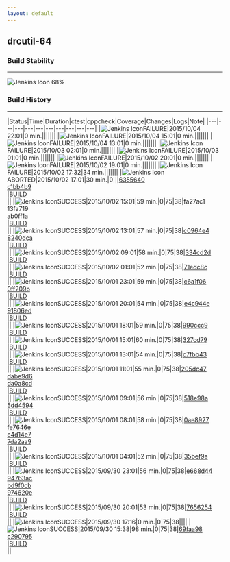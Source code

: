 ```yaml
---
layout: default
---
```

## drcutil-64
### Build Stability
___
![Jenkins Icon](http://jenkinshrg.github.io/images/48x48/health-60to79.png)
68%
  
### Build History
___
|Status|Time|Duration|<span class='badge'>ctest</span>|<span class='badge'>cppcheck</span>|Coverage|Changes|Logs|Note|
|---|---|---|---|---|---|---|---|---|---|
|![Jenkins Icon](http://jenkinshrg.github.io/images/24x24/red.png)FAILURE|2015/10/04 22:01|0 min.|||||||
|![Jenkins Icon](http://jenkinshrg.github.io/images/24x24/red.png)FAILURE|2015/10/04 15:01|0 min.|||||||
|![Jenkins Icon](http://jenkinshrg.github.io/images/24x24/red.png)FAILURE|2015/10/04 13:01|0 min.|||||||
|![Jenkins Icon](http://jenkinshrg.github.io/images/24x24/red.png)FAILURE|2015/10/03 02:01|0 min.|||||||
|![Jenkins Icon](http://jenkinshrg.github.io/images/24x24/red.png)FAILURE|2015/10/03 01:01|0 min.|||||||
|![Jenkins Icon](http://jenkinshrg.github.io/images/24x24/red.png)FAILURE|2015/10/02 20:01|0 min.|||||||
|![Jenkins Icon](http://jenkinshrg.github.io/images/24x24/red.png)FAILURE|2015/10/02 19:01|0 min.|||||||
|![Jenkins Icon](http://jenkinshrg.github.io/images/24x24/red.png)FAILURE|2015/10/02 17:32|34 min.|||||||
|![Jenkins Icon](http://jenkinshrg.github.io/images/24x24/red.png)ABORTED|2015/10/02 17:01|30 min.|0|||[6355640](https://github.com/fkanehiro/hrpsys-base/commit/6355640)<br>[c1bb4b9](https://github.com/jvrc/JVRCPlugin/commit/c1bb4b9)<br>|[BUILD](https://drive.google.com/file/d/0B54sHwaxmuM4WkRPZzJkbF9GejQ/view?usp=drivesdk)<br>||
|![Jenkins Icon](http://jenkinshrg.github.io/images/24x24/blue.png)SUCCESS|2015/10/02 15:01|59 min.|0|75|38|fa27ac1<br>13fa719<br>ab0ff1a<br>|[BUILD](https://drive.google.com/file/d/0B54sHwaxmuM4WkRPZzJkbF9GejQ/view?usp=drivesdk)<br>||
|![Jenkins Icon](http://jenkinshrg.github.io/images/24x24/blue.png)SUCCESS|2015/10/02 13:01|57 min.|0|75|38|[c0964e4](https://github.com/jrl-umi3218/hrpsys-humanoid/commit/c0964e4)<br>[8240dca](https://github.com/jrl-umi3218/hrpsys-humanoid/commit/8240dca)<br>|[BUILD](https://drive.google.com/file/d/0B54sHwaxmuM4bVVzOXZVc1dUNzg/view?usp=drivesdk)<br>||
|![Jenkins Icon](http://jenkinshrg.github.io/images/24x24/blue.png)SUCCESS|2015/10/02 09:01|58 min.|0|75|38|[334cd2d](https://github.com/fkanehiro/hrpsys-base/commit/334cd2d)<br>|[BUILD](https://drive.google.com/file/d/0B54sHwaxmuM4NnFxb3ZDVTB1RlU/view?usp=drivesdk)<br>||
|![Jenkins Icon](http://jenkinshrg.github.io/images/24x24/blue.png)SUCCESS|2015/10/02 01:01|52 min.|0|75|38|[71edc8c](https://github.com/jvrc/JVRCPlugin/commit/71edc8c)<br>|[BUILD](https://drive.google.com/file/d/0B54sHwaxmuM4V3J6TlhNNjJocVk/view?usp=drivesdk)<br>||
|![Jenkins Icon](http://jenkinshrg.github.io/images/24x24/blue.png)SUCCESS|2015/10/01 23:01|59 min.|0|75|38|[c6a1f06](https://github.com/jrl-umi3218/hmc2/commit/c6a1f06)<br>[0ff209b](https://github.com/jrl-umi3218/hrpsys-humanoid/commit/0ff209b)<br>|[BUILD](https://drive.google.com/file/d/0B54sHwaxmuM4aHdCTDVVSFktZnc/view?usp=drivesdk)<br>||
|![Jenkins Icon](http://jenkinshrg.github.io/images/24x24/blue.png)SUCCESS|2015/10/01 20:01|54 min.|0|75|38|[e4c944e](https://github.com/jrl-umi3218/hmc2/commit/e4c944e)<br>[91806ed](https://github.com/jrl-umi3218/hrpsys-humanoid/commit/91806ed)<br>|[BUILD](https://drive.google.com/file/d/0B54sHwaxmuM4Uk5mLTVtSC0yeHM/view?usp=drivesdk)<br>||
|![Jenkins Icon](http://jenkinshrg.github.io/images/24x24/blue.png)SUCCESS|2015/10/01 18:01|59 min.|0|75|38|[990ccc9](https://github.com/fkanehiro/hrpsys-base/commit/990ccc9)<br>|[BUILD](https://drive.google.com/file/d/0B54sHwaxmuM4X2lvNnBVY2ZqeGc/view?usp=drivesdk)<br>||
|![Jenkins Icon](http://jenkinshrg.github.io/images/24x24/blue.png)SUCCESS|2015/10/01 15:01|60 min.|0|75|38|[327cd79](https://github.com/fkanehiro/hrpsys-base/commit/327cd79)<br>|[BUILD](https://drive.google.com/file/d/0B54sHwaxmuM4SEhpX1JFVTBpR3c/view?usp=drivesdk)<br>||
|![Jenkins Icon](http://jenkinshrg.github.io/images/24x24/blue.png)SUCCESS|2015/10/01 13:01|54 min.|0|75|38|[c7fbb43](https://github.com/jrl-umi3218/hrpsys-humanoid/commit/c7fbb43)<br>|[BUILD](https://drive.google.com/file/d/0B54sHwaxmuM4dFpGUTdmVGg4Uk0/view?usp=drivesdk)<br>||
|![Jenkins Icon](http://jenkinshrg.github.io/images/24x24/blue.png)SUCCESS|2015/10/01 11:01|55 min.|0|75|38|[205dc47](https://github.com/jrl-umi3218/hrpsys-humanoid/commit/205dc47)<br>[dabe9d6](https://github.com/jrl-umi3218/hrpsys-humanoid/commit/dabe9d6)<br>[da0a8cd](https://github.com/jrl-umi3218/hrpsys-humanoid/commit/da0a8cd)<br>|[BUILD](https://drive.google.com/file/d/0B54sHwaxmuM4MTlFaTlIZlRxTEU/view?usp=drivesdk)<br>||
|![Jenkins Icon](http://jenkinshrg.github.io/images/24x24/blue.png)SUCCESS|2015/10/01 09:01|56 min.|0|75|38|[518e98a](https://github.com/jrl-umi3218/hrpsys-humanoid/commit/518e98a)<br>[5dd4594](https://github.com/jrl-umi3218/hrpsys-humanoid/commit/5dd4594)<br>|[BUILD](https://drive.google.com/file/d/0B54sHwaxmuM4YUdycV80UVIzRGc/view?usp=drivesdk)<br>||
|![Jenkins Icon](http://jenkinshrg.github.io/images/24x24/blue.png)SUCCESS|2015/10/01 08:01|58 min.|0|75|38|[0ae8927](https://github.com/fkanehiro/hrpsys-base/commit/0ae8927)<br>[fe7646e](https://github.com/fkanehiro/hrpsys-base/commit/fe7646e)<br>[c4d14e7](https://github.com/fkanehiro/openhrp3/commit/c4d14e7)<br>[7da2aa9](https://github.com/fkanehiro/openhrp3/commit/7da2aa9)<br>|[BUILD](https://drive.google.com/file/d/0B54sHwaxmuM4MkQ5Y1htcDBEREU/view?usp=drivesdk)<br>||
|![Jenkins Icon](http://jenkinshrg.github.io/images/24x24/blue.png)SUCCESS|2015/10/01 04:01|52 min.|0|75|38|[35bef9a](https://github.com/jrl-umi3218/hrpcnoid/commit/35bef9a)<br>|[BUILD](https://drive.google.com/file/d/0B54sHwaxmuM4c09TaFlrT3VLT2c/view?usp=drivesdk)<br>||
|![Jenkins Icon](http://jenkinshrg.github.io/images/24x24/blue.png)SUCCESS|2015/09/30 23:01|56 min.|0|75|38|[e668d44](https://github.com/fkanehiro/hrpsys-base/commit/e668d44)<br>[94763ac](https://github.com/fkanehiro/hrpsys-base/commit/94763ac)<br>[bd9f0cb](https://github.com/fkanehiro/hrpsys-base/commit/bd9f0cb)<br>[974620e](https://github.com/fkanehiro/hrpsys-base/commit/974620e)<br>|[BUILD](https://drive.google.com/file/d/0B54sHwaxmuM4LWgxSXUwd0F1LWc/view?usp=drivesdk)<br>||
|![Jenkins Icon](http://jenkinshrg.github.io/images/24x24/blue.png)SUCCESS|2015/09/30 20:01|53 min.|0|75|38|[7656254](https://github.com/jvrc/JVRCPlugin/commit/7656254)<br>|[BUILD](https://drive.google.com/file/d/0B54sHwaxmuM4WjVhT3JyS2dMVUk/view?usp=drivesdk)<br>||
|![Jenkins Icon](http://jenkinshrg.github.io/images/24x24/blue.png)SUCCESS|2015/09/30 17:16|0 min.|0|75|38||||
|![Jenkins Icon](http://jenkinshrg.github.io/images/24x24/blue.png)SUCCESS|2015/09/30 15:38|98 min.|0|75|38|[69faa98](https://github.com/jvrc/JVRCPlugin/commit/69faa98)<br>[c290795](https://github.com/jvrc/JVRCPlugin/commit/c290795)<br>|[BUILD](https://drive.google.com/file/d/0B54sHwaxmuM4VTRmdDkyRzQ0QU0/view?usp=drivesdk)<br>||
